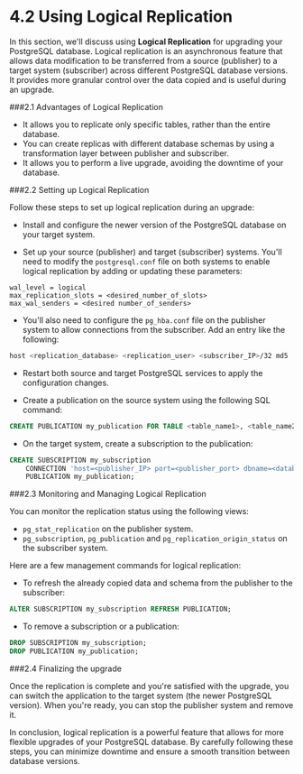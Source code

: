 # 4.2 Using Logical Replication

In this section, we'll discuss using **Logical Replication** for upgrading your PostgreSQL database. Logical replication is an asynchronous feature that allows data modification to be transferred from a source (publisher) to a target system (subscriber) across different PostgreSQL database versions. It provides more granular control over the data copied and is useful during an upgrade.

###2.1 Advantages of Logical Replication

- It allows you to replicate only specific tables, rather than the entire database.
- You can create replicas with different database schemas by using a transformation layer between publisher and subscriber.
- It allows you to perform a live upgrade, avoiding the downtime of your database.

###2.2 Setting up Logical Replication

Follow these steps to set up logical replication during an upgrade:

- Install and configure the newer version of the PostgreSQL database on your target system.

- Set up your source (publisher) and target (subscriber) systems. You'll need to modify the `postgresql.conf` file on both systems to enable logical replication by adding or updating these parameters:

```
wal_level = logical
max_replication_slots = <desired_number_of_slots>
max_wal_senders = <desired number_of_senders>
```

- You'll also need to configure the `pg_hba.conf` file on the publisher system to allow connections from the subscriber. Add an entry like the following:

```bash
host <replication_database> <replication_user> <subscriber_IP>/32 md5
```

- Restart both source and target PostgreSQL services to apply the configuration changes.

- Create a publication on the source system using the following SQL command:

```sql
CREATE PUBLICATION my_publication FOR TABLE <table_name1>, <table_name2>, ...;
```

- On the target system, create a subscription to the publication:

```sql
CREATE SUBSCRIPTION my_subscription
    CONNECTION 'host=<publisher_IP> port=<publisher_port> dbname=<database_name> user=<replication_user> password=<password>'
    PUBLICATION my_publication;
```

###2.3 Monitoring and Managing Logical Replication

You can monitor the replication status using the following views:

- `pg_stat_replication` on the publisher system.
- `pg_subscription`, `pg_publication` and `pg_replication_origin_status` on the subscriber system.

Here are a few management commands for logical replication:

- To refresh the already copied data and schema from the publisher to the subscriber:

```sql
ALTER SUBSCRIPTION my_subscription REFRESH PUBLICATION;
```

- To remove a subscription or a publication:

```sql
DROP SUBSCRIPTION my_subscription;
DROP PUBLICATION my_publication;
```

###2.4 Finalizing the upgrade

Once the replication is complete and you're satisfied with the upgrade, you can switch the application to the target system (the newer PostgreSQL version). When you're ready, you can stop the publisher system and remove it.

In conclusion, logical replication is a powerful feature that allows for more flexible upgrades of your PostgreSQL database. By carefully following these steps, you can minimize downtime and ensure a smooth transition between database versions.